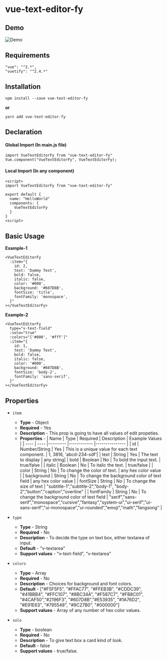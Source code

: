 # vue-text-editor-fy

## Demo
![Demo](./src/assets/demo.gif)

## Requirements

```
"vue": "^2.*",
"vuetify": "^2.4.*"
```

## Installation

```
npm install --save vue-text-editor-fy
```
**or**
```
yarn add vue-text-editor-fy
```

## Declaration

#### Global Import (In main.js file)

```
import VueTextEditorFy from "vue-text-editor-fy"
Vue.component("VueTextEditorFy", VueTextEditorFy);
```

#### Local Import (In any component)

```
<script>
import VueTextEditorFy from "vue-text-editor-fy"

export default {
  name: "HelloWorld"
  components: {
    VueTextEditorFy
  }
}
<script>
```
## Basic Usage

**Example-1**
```
<VueTextEditorFy
  :item="{
    id: 2,
    text: 'Dummy Text',
    bold: false,
    italic: false,
    color: '#000',
    background: '#607D8B',
    fontSize: 'title',
    fontFamily: 'monospace',
  }"
></VueTextEditorFy>
```

**Example-2**
```
<VueTextEditorFy
  type="v-text-field"
  :solo="true"
  :colors="['#000', '#fff']"
  :item="{
    id: 1,
    text: 'Dummy Text',
    bold: false,
    italic: false,
    color: '#000',
    background: '#607D8B',
    fontSize: 'body-2',
    fontFamily: 'sans-serif',
  }"
></VueTextEditorFy>
```
## Properties

- `item`
  - **Type** - Object
  - **Required** - Yes
  - **Description** - This prop is going to have all values of edit propeties.
  - **Properties** -
     | Name | Type | Required | Description | Example Values |
     | ---- | ---- |--------- |------------ |--------------- |
     | id | Number/String | Yes | This is a unique value for each text component. | 1, 3816, 'abcd-234-sdf'|
     | text | String | Yes | The text to display | any string|
     | bold | Boolean | No | To bold the input text. | true/false |
     | italic | Boolean | No | To italic the text. | true/false |
     | color | String | No | To change the color of text. | any hex color value |
     | background | String | No | To change the background color of text field | any hex color value |
     | fontSize | String | No | To change the size of text | "subtitle-1","subtitle-2","body-1", "body-2","button","caption","overline" |
     | fontFamily | String | No | To change the background color of text field | "serif","sans-serif","monospace","cursive","fantasy","system-ui","ui-serif","ui-sans-serif","ui-monospace","ui-rounded","emoji","math","fangsong" |

- `type`
  - **Type** - String
  - **Required** - No
  - **Description** - To decide the type on text box, either textarea of input.
  - **Default** - "v-textarea"
  - **Support values** - "v-text-field", "v-textarea"

- `colors`
  - **Type** - Array
  - **Required** - No
  - **Description** - Choices for background and font colors.
  - **Default** - ["#F5F5F5", "#FFAC77", "#FFEB3B", "#CDDC39", "#41BBB4", "#FFC107", "#8BC34A", "#F587C7", "#FB8C01", "#4CAF50","#2196F3", "#607D8B","#E53935", "#1A76D2", "#E91E63", "#795548", "#9C27B0", "#000000"]
  - **Support values** - Array of any number of hex color values.

- `solo`
  - **Type** - boolean
  - **Required** - No
  - **Description** - To give text box a card kind of look.
  - **Default** - false
  - **Support values** - true/false.
